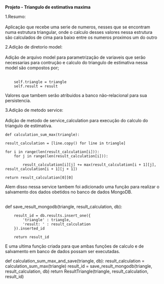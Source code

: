 <strong> Projeto - Triangulo de estimativa maxima</strong>

1.Resumo: <br><br>
    Aplicação que recebe uma serie de numeros, nesses que se encontram numa estrutura triangular, onde o calculo desses valores nessa estrutura são calculados de cima para baixo entre os numeros proximos um do outro

2.Adição de diretorio model: <br><br>
    Adição de arquivo model para parametrização de variaveis que serão necessarias para contrução e calculo do triangulo de estimativa nessa model são compostos por;<br><br>
    
        self.triangle = triangle
        self.result = result
    
Valores que tambem serão atribuidos a banco não-relacional para sua persistencia.

3.Adição de metodo service: <br><br>
    Adição de metodo de service_calculation para execução do calculo do triangulo de estimativa.

    def calculation_sum_max(triangle):

    result_calculation = [line.copy() for line in triangle]

    for i in range(len(result_calculation[i])):
        for j in range(len(result_calculation[i])):

            result_calculation[i][j] += max(result_calculation[i + 1][j], result_calculation[i + 1][j + 1])
    
    return result_calculation[0][0]

  Alem disso nessa service tambem foi adicionado uma função para realizar o salvamento dos dados obetidos no banco de dados MongoDB.<br><br>

  def save_result_mongodb(triangle, result_calculation, db):
  
        result_id = db.results.insert_one({
            'triangle' : triangle,
            'result: ' : result_calculation
        }).inserted_id
        
        return result_id

E uma ultima função criada para que ambas funções de calculo e de salvamento em banco de dados possam ser executadas.

 def calculation_sum_max_and_save(triangle, db):
        result_calculation = calculation_sum_max(triangle)
        result_id = save_result_mongodb(triangle, result_calculation, db)
        return ResultTriangle(triangle, result_calculation, result_id)
    
